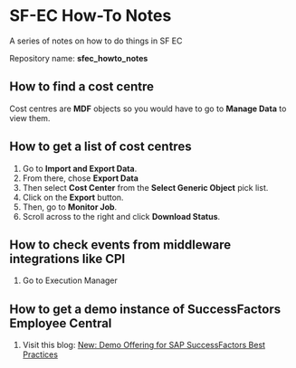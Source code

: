 # SF-EC How-To Notes
 A series of notes on how to do things in SF EC

Repository name: **sfec_howto_notes**

## How to find a cost centre

Cost centres are **MDF** objects so you would have to go to **Manage Data** to view them.

## How to get a list of cost centres

1. Go to **Import and Export Data**.  
2. From there, chose **Export Data**
3. Then select **Cost Center** from the **Select Generic Object** pick list.
4. Click on the **Export** button.
5. Then, go to **Monitor Job**.
6. Scroll across to the right and click **Download Status**.

## How to check events from middleware integrations like CPI

1. Go to Execution Manager



## How to get a demo instance of SuccessFactors Employee Central

1. Visit this blog: [New: Demo Offering for SAP SuccessFactors Best Practices](https://blogs.sap.com/2017/01/30/new-demo-offering-for-sap-successfactors-best-practices/)

